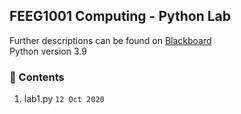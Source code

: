 FEEG1001 Computing - Python Lab
---
Further descriptions can be found on [Blackboard](https://blackboard.soton.ac.uk)  
Python version 3.9

### 📃 Contents
1. lab1.py `12 Oct 2020`
